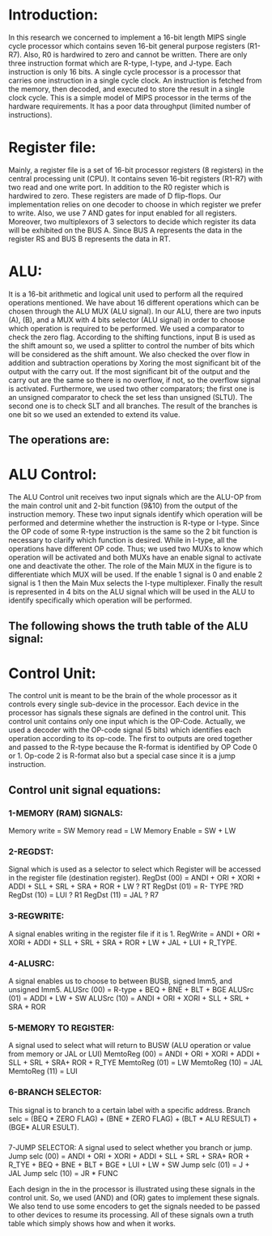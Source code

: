 # Introduction:
In this research we concerned to implement a 16-bit length MIPS single cycle processor which contains seven 16-bit general purpose registers (R1-R7). Also, R0 is hardwired to zero and cannot be written. There are only three instruction format which are R-type, I-type, and J-type. Each instruction is only 16 bits. 
A single cycle processor is a processor that carries one instruction in a single cycle clock. An instruction is fetched from the memory, then decoded, and executed to store the result in a single clock cycle. This is a simple model of MIPS processor in the terms of the hardware requirements. It has a poor data throughput (limited number of instructions).

# Register file:
Mainly, a register file is a set of 16-bit processor registers (8 registers) in the central processing unit (CPU). It contains seven 16-bit registers (R1-R7) with two read and one write port. In addition to the R0 register which is hardwired to zero. These registers are made of D flip-flops. 
Our implementation relies on one decoder to choose in which register we prefer to write. Also, we use 7 AND gates for input enabled for all registers. Moreover, two multiplexors of 3 selectors to decide which register its data will be exhibited on the BUS A. Since BUS A represents the data in the register RS and BUS B represents the data in RT.

# ALU:
It is a 16-bit arithmetic and logical unit used to perform all the required operations mentioned. We have about 16 different operations which can be chosen through the ALU MUX (ALU signal). In our ALU, there are two inputs (A), (B), and a MUX with 4 bits selector (ALU signal) in order to choose which operation is required to be performed. 
We used a comparator to check the zero flag. According to the shifting functions, input B is used as the shift amount so, we used a splitter to control the number of bits which will be considered as the shift amount. We also checked the over flow in addition and subtraction operations by Xoring the most significant bit of the output with the carry out. If the most significant bit of the output and the carry out are the same so there is no overflow, if not, so the overflow signal is activated. 
Furthermore, we used two other comparators; the first one is an unsigned comparator to check the set less than unsigned (SLTU). The second one is to check SLT and all branches. The result of the branches is one bit so we used an extended to extend its value. 
## The operations are: 

# ALU Control:
The ALU Control unit receives two input signals which are the ALU-OP from the main control unit and 2-bit function (9&10) from the output of the instruction memory. These two input signals identify which operation will be performed and determine whether the instruction is R-type or I-type. Since the OP code of some R-type instruction is the same so the 2 bit function is necessary to clarify which function is desired. While in I-type, all the operations have different OP code. Thus; we used two MUXs to know which operation will be activated and both MUXs have an enable signal to activate one and deactivate the other. 
The role of the Main MUX in the figure is to differentiate which MUX will be used. If the enable 1 signal is 0 and enable 2 signal is 1 then the Main Mux selects the I-type multiplexer. Finally the result is represented in 4 bits on the ALU signal which will be used in the ALU to identify specifically which operation will be performed.
## The following shows the truth table of the ALU signal:


# Control Unit:
The control unit is meant to be the brain of the whole processor as it controls every single sub-device in the processor. Each device in the processor has signals these signals are defined in the control unit. This control unit contains only one input which is the OP-Code. Actually, we used a decoder with the OP-code signal (5 bits) which identifies each operation according to its op-code. The first to outputs are ored together and passed to the R-type because the R-format is identified by OP Code 0 or 1. Op-code 2 is R-format also but a special case since it is a jump instruction.

## Control unit signal equations:
### 1-MEMORY (RAM) SIGNALS:
Memory write = SW 
Memory read = LW 
Memory Enable = SW + LW
### 2-REGDST:
Signal which is used as a selector to select which Register will be accessed in the register file (destination register). 
RegDst (00) = ANDI + ORI + XORI + ADDI + SLL + SRL + SRA + ROR + LW ? RT 
RegDst (01) = R- TYPE ?RD 
RegDst (10) = LUI ? R1 
RegDst (11) = JAL ? R7
### 3-REGWRITE:
A signal enables writing in the register file if it is 1. 
RegWrite = ANDI + ORI + XORI + ADDI + SLL + SRL + SRA + ROR + LW + JAL + LUI + R_TYPE.
### 4-ALUSRC:
A signal enables us to choose to between BUSB, signed Imm5, and unsigned Imm5. 
ALUSrc (00) = R-type + BEQ + BNE + BLT + BGE 
ALUSrc (01) = ADDI + LW + SW 
ALUSrc (10) = ANDI + ORI + XORI + SLL + SRL + SRA + ROR
### 5-MEMORY TO REGISTER:
A signal used to select what will return to BUSW (ALU operation or value from memory or JAL or LUI) 
MemtoReg (00) = ANDI + ORI + XORI + ADDI + SLL + SRL + SRA+ ROR + R_TYE 
MemtoReg (01) = LW 
MemtoReg (10) = JAL 
MemtoReg (11) = LUI
### 6-BRANCH SELECTOR:
This signal is to branch to a certain label with a specific address. 
Branch selc = (BEQ * ZERO FLAG) + (BNE * ZERO FLAG) + (BLT * ALU RESULT) + (BGE* ALUR ESULT).
### 
7-JUMP SELECTOR:
A signal used to select whether you branch or jump. 
Jump selc (00) = ANDI + ORI + XORI + ADDI + SLL + SRL + SRA+ ROR + R_TYE + BEQ + BNE + BLT + BGE + LUI + LW + SW 
Jump selc (01) = J + JAL 
Jump selc (10) = JR * FUNC

  Each design in the in the processor is illustrated using these signals in the control unit. So, we used (AND) and (OR) gates to implement these signals. We also tend to use some encoders to get the signals needed to be passed to other devices to resume its processing. All of these signals own a truth table which simply shows how and when it works. 
